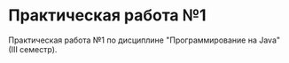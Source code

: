 # Практическая работа №1
Практическая работа №1 по дисциплине "Программирование на Java" (III семестр).
